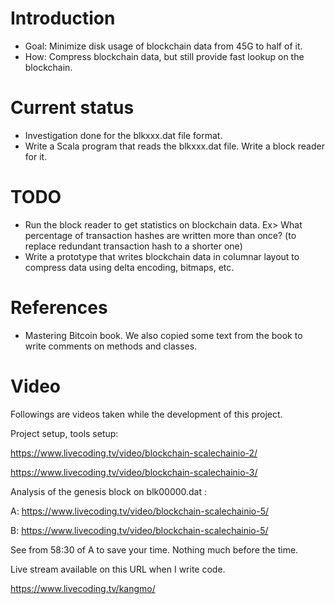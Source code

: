 Introduction
============
- Goal: Minimize disk usage of blockchain data from 45G to half of it.
- How: Compress blockchain data, but still provide fast lookup on the blockchain.

Current status
==============
- Investigation done for the blkxxx.dat file format.
- Write a Scala program that reads the blkxxx.dat file. Write a block reader for it.

TODO
====
- Run the block reader to get statistics on blockchain data. Ex> What percentage of transaction hashes are written more than once? (to replace redundant transaction hash to a shorter one) 
- Write a prototype that writes blockchain data in columnar layout to compress data using delta encoding, bitmaps, etc.


References 
==========
- Mastering Bitcoin book. We also copied some text from the book to write comments on methods and classes.

Video
=====
Followings are videos taken while the development of this project.


Project setup, tools setup:

https://www.livecoding.tv/video/blockchain-scalechainio-2/

https://www.livecoding.tv/video/blockchain-scalechainio-3/


Analysis of the genesis block on blk00000.dat : 

A: https://www.livecoding.tv/video/blockchain-scalechainio-5/

B: https://www.livecoding.tv/video/blockchain-scalechainio-5/

See from 58:30 of A to save your time. Nothing much before the time. 

Live stream available on this URL when I write code.

https://www.livecoding.tv/kangmo/  
